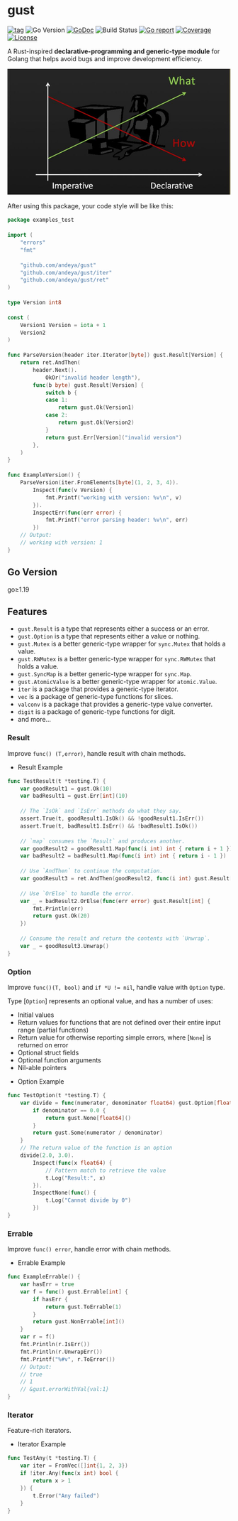 # gust

[![tag](https://img.shields.io/github/tag/andeya/gust.svg)](https://github.com/andeya/gust/releases)
![Go Version](https://img.shields.io/badge/Go-%3E%3D%201.19-%23007d9c)
[![GoDoc](https://godoc.org/github.com/andeya/gust?status.svg)](https://pkg.go.dev/github.com/andeya/gust)
![Build Status](https://github.com/andeya/gust/actions/workflows/go.yml/badge.svg)
[![Go report](https://goreportcard.com/badge/github.com/andeya/gust)](https://goreportcard.com/report/github.com/andeya/gust)
[![Coverage](https://img.shields.io/codecov/c/github/andeya/gust)](https://codecov.io/gh/andeya/gust)
[![License](https://img.shields.io/github/license/andeya/gust)](./LICENSE)

A Rust-inspired **declarative-programming and generic-type module** for Golang that helps avoid bugs and improve development efficiency. 

![declarative_vs_imperative.jpg](doc/declarative_vs_imperative.jpg)

After using this package, your code style will be like this:

```go
package examples_test

import (
	"errors"
	"fmt"

	"github.com/andeya/gust"
	"github.com/andeya/gust/iter"
	"github.com/andeya/gust/ret"
)

type Version int8

const (
	Version1 Version = iota + 1
	Version2
)

func ParseVersion(header iter.Iterator[byte]) gust.Result[Version] {
	return ret.AndThen(
		header.Next().
			OkOr("invalid header length"),
		func(b byte) gust.Result[Version] {
			switch b {
			case 1:
				return gust.Ok(Version1)
			case 2:
				return gust.Ok(Version2)
			}
			return gust.Err[Version]("invalid version")
		},
	)
}

func ExampleVersion() {
	ParseVersion(iter.FromElements[byte](1, 2, 3, 4)).
		Inspect(func(v Version) {
			fmt.Printf("working with version: %v\n", v)
		}).
		InspectErr(func(err error) {
			fmt.Printf("error parsing header: %v\n", err)
		})
	// Output:
	// working with version: 1
}
```

## Go Version

go≥1.19

## Features

- `gust.Result` is a type that represents either a success or an error.
- `gust.Option` is a type that represents either a value or nothing.
- `gust.Mutex` is a better generic-type wrapper for `sync.Mutex` that holds a value.
- `gust.RWMutex` is a better generic-type wrapper for `sync.RWMutex` that holds a value.
- `gust.SyncMap` is a better generic-type wrapper for `sync.Map`.
- `gust.AtomicValue` is a better generic-type wrapper for `atomic.Value`.
- `iter` is a package that provides a generic-type iterator.
- `vec` is a package of generic-type functions for slices.
- `valconv` is a package that provides a generic-type value converter.
- `digit` is a package of generic-type functions for digit.
- and more...

### Result

Improve `func() (T,error)`, handle result with chain methods.

- Result Example

```go
func TestResult(t *testing.T) {
	var goodResult1 = gust.Ok(10)
	var badResult1 = gust.Err[int](10)

	// The `IsOk` and `IsErr` methods do what they say.
	assert.True(t, goodResult1.IsOk() && !goodResult1.IsErr())
	assert.True(t, badResult1.IsErr() && !badResult1.IsOk())

	// `map` consumes the `Result` and produces another.
	var goodResult2 = goodResult1.Map(func(i int) int { return i + 1 })
	var badResult2 = badResult1.Map(func(i int) int { return i - 1 })

	// Use `AndThen` to continue the computation.
	var goodResult3 = ret.AndThen(goodResult2, func(i int) gust.Result[bool] { return gust.Ok(i == 11) })

	// Use `OrElse` to handle the error.
	var _ = badResult2.OrElse(func(err error) gust.Result[int] {
		fmt.Println(err)
		return gust.Ok(20)
	})

	// Consume the result and return the contents with `Unwrap`.
	var _ = goodResult3.Unwrap()
}
```

### Option

Improve `func()(T, bool)` and `if *U != nil`, handle value with `Option` type.

Type [`Option`] represents an optional value, and has a number of uses:
* Initial values
* Return values for functions that are not defined
  over their entire input range (partial functions)
* Return value for otherwise reporting simple errors, where [`None`] is
  returned on error
* Optional struct fields
* Optional function arguments
* Nil-able pointers

- Option Example

```go
func TestOption(t *testing.T) {
	var divide = func(numerator, denominator float64) gust.Option[float64] {
		if denominator == 0.0 {
			return gust.None[float64]()
		}
		return gust.Some(numerator / denominator)
	}
	// The return value of the function is an option
	divide(2.0, 3.0).
		Inspect(func(x float64) {
			// Pattern match to retrieve the value
			t.Log("Result:", x)
		}).
		InspectNone(func() {
			t.Log("Cannot divide by 0")
		})
}
```

### Errable

Improve `func() error`, handle error with chain methods.

- Errable Example

```go
func ExampleErrable() {
	var hasErr = true
	var f = func() gust.Errable[int] {
		if hasErr {
			return gust.ToErrable(1)
		}
		return gust.NonErrable[int]()
	}
	var r = f()
	fmt.Println(r.IsErr())
	fmt.Println(r.UnwrapErr())
	fmt.Printf("%#v", r.ToError())
	// Output:
	// true
	// 1
	// &gust.errorWithVal{val:1}
}
```

### Iterator

Feature-rich iterators.

- Iterator Example

```go
func TestAny(t *testing.T) {
	var iter = FromVec([]int{1, 2, 3})
	if !iter.Any(func(x int) bool {
		return x > 1
	}) {
		t.Error("Any failed")
	}
}
```
